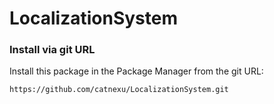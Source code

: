 # LocalizationSystem


### Install via git URL

Install this package in the Package Manager from the git URL:
```
https://github.com/catnexu/LocalizationSystem.git
```